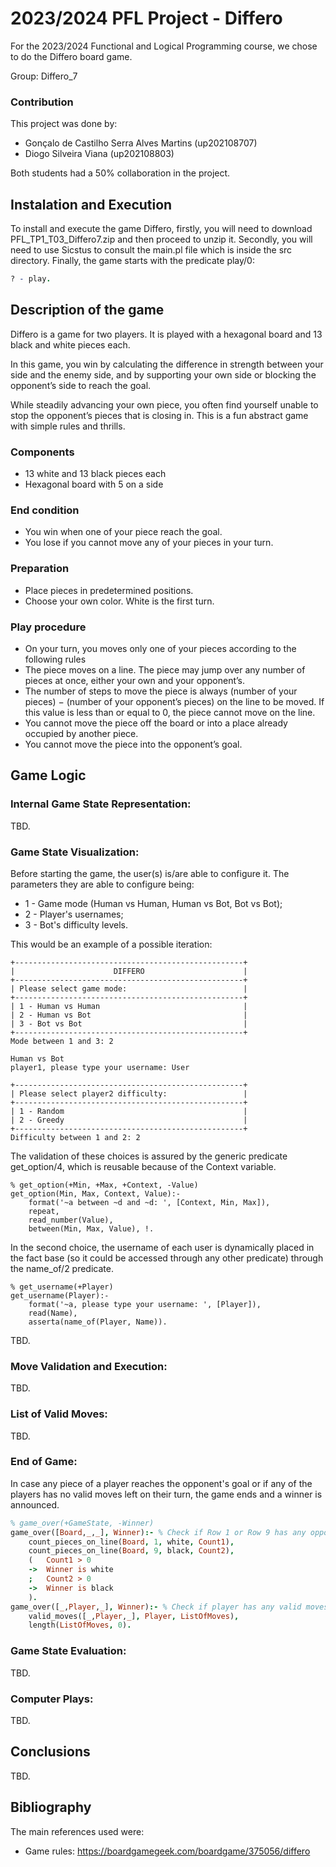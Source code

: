 # 2023/2024 PFL Project - Differo

For the 2023/2024 Functional and Logical Programming course, we chose to do the Differo board game.

Group: Differo_7

### Contribution

This project was done by:
- Gonçalo de Castilho Serra Alves Martins (up202108707)
- Diogo Silveira Viana (up202108803)

Both students had a 50% collaboration in the project.

## Instalation and Execution

To install and execute the game Differo, firstly, you will need to download PFL_TP1_T03_Differo7.zip and then proceed to unzip it. Secondly, you will need to use Sicstus to consult the main.pl file which is inside the src directory. Finally, the game starts with the predicate play/0:

```prolog
? - play.
```

## Description of the game

Differo is a game for two players. It is played with a hexagonal board and 13 black and white pieces each.

In this game, you win by calculating the difference in strength between your side and the enemy side, and by supporting your own side or blocking the opponent’s side to reach the goal.

While steadily advancing your own piece, you often find yourself unable to stop the opponent’s pieces that is closing in. This is a fun abstract game with simple rules and thrills.

### Components

- 13 white and 13 black pieces each
- Hexagonal board with 5 on a side

### End condition

- You win when one of your piece reach the goal.
- You lose if you cannot move any of your pieces in your turn.

### Preparation
- Place pieces in predetermined positions.
- Choose your own color. White is the first turn.

### Play procedure
- On your turn, you moves only one of your pieces according to the following rules
- The piece moves on a line. The piece may jump over any number of pieces at once, either your own and your opponent’s.
- The number of steps to move the piece is always (number of your pieces) − (number of your opponent’s pieces) on the line to be moved. If this value is less than or equal to 0, the piece cannot move on the line.
- You cannot move the piece off the board or into a place already occupied by another piece.
- You cannot move the piece into the opponent’s goal.

## Game Logic

### Internal Game State Representation:

TBD.

### Game State Visualization:

Before starting the game, the user(s) is/are able to configure it. The parameters they are able to configure being:
- 1 - Game mode (Human vs Human, Human vs Bot, Bot vs Bot);
- 2 - Player's usernames;
- 3 - Bot's difficulty levels.

This would be an example of a possible iteration:

```
+---------------------------------------------------+
|                      DIFFERO                      |
+---------------------------------------------------+
| Please select game mode:                          |
+---------------------------------------------------+
| 1 - Human vs Human                                |
| 2 - Human vs Bot                                  |
| 3 - Bot vs Bot                                    |
+---------------------------------------------------+
Mode between 1 and 3: 2

Human vs Bot
player1, please type your username: User

+---------------------------------------------------+
| Please select player2 difficulty:                 |
+---------------------------------------------------+
| 1 - Random                                        |
| 2 - Greedy                                        |
+---------------------------------------------------+
Difficulty between 1 and 2: 2
```

The validation of these choices is assured by the generic predicate get_option/4, which is reusable because of the Context variable.

```
% get_option(+Min, +Max, +Context, -Value)
get_option(Min, Max, Context, Value):-
    format('~a between ~d and ~d: ', [Context, Min, Max]),
    repeat,
    read_number(Value),
    between(Min, Max, Value), !.
```

In the second choice, the username of each user is dynamically placed in the fact base (so it could be accessed through any other predicate) through the name_of/2 predicate.
```
% get_username(+Player)
get_username(Player):-
    format('~a, please type your username: ', [Player]),
    read(Name),
    asserta(name_of(Player, Name)).
```

TBD.

### Move Validation and Execution:

TBD.

### List of Valid Moves:

TBD.

### End of Game:

In case any piece of a player reaches the opponent's goal or if any of the players has no valid moves left on their turn, the game ends and a winner is announced.

```prolog
% game_over(+GameState, -Winner)
game_over([Board,_,_], Winner):- % Check if Row 1 or Row 9 has any opposite colored pieces.
    count_pieces_on_line(Board, 1, white, Count1),
    count_pieces_on_line(Board, 9, black, Count2),
    (   Count1 > 0
    ->  Winner is white
    ;   Count2 > 0
    ->  Winner is black
    ).
game_over([_,Player,_], Winner):- % Check if player has any valid moves left to play.
    valid_moves([_,Player,_], Player, ListOfMoves),
    length(ListOfMoves, 0).
```

### Game State Evaluation:

TBD.

### Computer Plays:

TBD.

## Conclusions 

TBD.

## Bibliography
The main references used were:
- Game rules: https://boardgamegeek.com/boardgame/375056/differo
